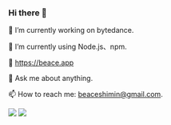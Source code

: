 ### Hi there 👋

🔭 I’m currently working on bytedance.

🌱 I’m currently using Node.js、npm.

📃 https://beace.app

💬 Ask me about anything.

📫 How to reach me: beaceshimin@gmail.com.


<img src="https://github-readme-stats.vercel.app/api?username=beace&theme=cobalt" />
<img src="https://github-readme-stats.vercel.app/api/top-langs/?username=beace&layout=compact" />


